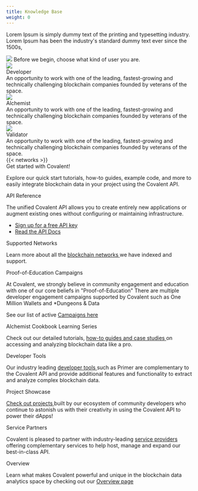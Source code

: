 ```yaml
---
title: Knowledge Base
weight: 0
---
```



<section class="">
    <p class="text-xl max-w-2xl text-gray-800 mb-6">
        Lorem Ipsum is simply dummy text of the printing and typesetting industry. Lorem Ipsum has been the industry's standard dummy text ever since the 1500s, 
    </p>
    <div class="my-12">
        <div class="flex text-lg text-gray-800 my-6">
            <img class="mr-3" src="/static/images/icons/Learn.svg"></img>
            Before we begin, choose what kind of user you are.
        </div>
        <div class="grid grid-cols-3 md:grid-cols-2 sm:grid-cols-1 gap-y-20 gap-x-12">
            <div class="max-w-md bg-gray-100 md:w-full max-w-xl drop-shadow-md filter shadow-md rounded-xl p-7 cursor-pointer hover:bg-opacity-70">
                <div class="mb-4">
                    <img src="/static/images/icons/Code.svg"></img>
                </div>
                <div class="ct-3xl mb-3">
                    Developer
                </div>
                <div class="ct-md">
                    An opportunity to work with one of the leading, fastest-growing and technically challenging blockchain companies founded by veterans of the space.
                </div>
            </div>
            <div class="max-w-md bg-gray-100 md:w-full max-w-xl drop-shadow-md filter shadow-md rounded-xl p-5 cursor-pointer hover:bg-opacity-70">
                <div class="mb-4">
                    <img src="/static/images/icons/Alchemist.svg"></img>
                </div>
                <div class="ct-3xl mb-3">
                    Alchemist
                </div>
                <div class="ct-md">
                    An opportunity to work with one of the leading, fastest-growing and technically challenging blockchain companies founded by veterans of the space.
                </div>
            </div>
            <div class="max-w-md bg-gray-100 md:w-full max-w-xl drop-shadow-md filter shadow-md rounded-xl  p-5 cursor-pointer hover:bg-opacity-70">
                <div class="mb-4">
                    <img src="/static/images/icons/Screen Chart.svg"></img>
                </div>
                <div class="ct-3xl mb-3">
                    Validator
                </div>
                <div class="ct-md">
                    An opportunity to work with one of the leading, fastest-growing and technically challenging blockchain companies founded by veterans of the space.
                </div>
            </div>
        </div>
    </div>
    {{< networks >}}
</section>


<section class="max-w-5xl">
    <div class="text-2xl mb-12 sm:mb-4 text-covalent-pink ct-lg uppercase font-sans md:text-sm md:mb-4 md:mt-4 sm:mt-4">
        Get started with Covalent!
    </div>
    <p class="text-xl text-gray-800 mb-6">
        Explore our quick start tutorials, how-to guides, example code, and more to easily integrate blockchain data in your project using the Covalent API.
    </p>
    <div class="text-2xl text-gray-800 mt-18 mb-6 pb-3 border-b">
        API Reference
    </div>
    <p class="text-xl text-gray-800 mb-6">
        The unified Covalent API allows you to create entirely new applications or augment existing ones without configuring or maintaining infrastructure.
    </p>
    <ul class="list-disc my-6 text-xl text-gray-800">
        <li class="ml-8 mb-2">
            <a class="text-covalent-pink" href="https://www.covalenthq.com/platform/#/auth/register">
                Sign up for a free API key
            </a>
        </li>
        <li class="ml-8 mb-2">
            <a class="text-covalent-pink" href="https://www.covalenthq.com/docs/api/">
                Read the API Docs
            </a>
        </li>
    </ul>
</section>

<section class="max-w-5xl">
    <div class="text-2xl text-gray-800 mt-18 mb-6 pb-3 border-b">
        Supported Networks
    </div>
    <p class="text-xl text-gray-800 mb-6">
        Learn more about all the 
        <a class="text-covalent-pink" href="/docs/networks">
            blockchain networks
        </a>
         we have indexed and support. 
    </p>
</section>

<section class="max-w-5xl">
    <div class="text-2xl text-gray-800 mt-18 mb-6 pb-3 border-b">
        <span class="italic">Proof-of-Education</span> Campaigns
    </div>
    <p class="text-xl text-gray-800 mb-6">
      At Covalent, we strongly believe in community engagement and education with one of our core beliefs in
      <span class="italic">"Proof-of-Education"</span> 
       There are multiple developer engagement campaigns supported by Covalent such as 
       <span class="italic">One Million Wallets</span> 
       and *Dungeons & Data 
    </p>
    <p class="text-xl text-gray-800 mb-6">
       See our list of active 
        <a class="text-covalent-pink" href="/docs/campaigns">
            Campaigns here
        </a>
    </p>
</section>


<section class="max-w-5xl">
    <div class="text-2xl text-gray-800 mt-18 mb-6 pb-3 border-b">
        Alchemist Cookbook Learning Series
    </div>
    <p class="text-xl text-gray-800 mb-6">
       Check out our detailed tutorials, 
        <a class="text-covalent-pink" href="/docs/learn">
            how-to guides and case studies
        </a>
        on accessing and analyzing blockchain data like a pro.
    </p>
</section>

<section class="max-w-5xl">
    <div class="text-2xl text-gray-800 mt-18 mb-6 pb-3 border-b">
       Developer Tools
    </div>
    <p class="text-xl text-gray-800 mb-6">
       Our industry leading 
        <a class="text-covalent-pink" href="/docs/tools">
            developer tools
        </a>
        such as Primer are complementary to the Covalent API and provide additional features and functionality to extract and analyze complex blockchain data.
    </p>
</section>

<section class="max-w-5xl">
    <div class="text-2xl text-gray-800 mt-18 mb-6 pb-3 border-b">
       Project Showcase
    </div>
    <p class="text-xl text-gray-800 mb-6">
        <a class="text-covalent-pink" href="/docs/project-showcase">
            Check out projects
        </a>
        built by our ecosystem of community developers who continue to astonish us with their creativity in using the Covalent API to power their dApps!
    </p>
</section>

<section class="max-w-5xl">
    <div class="text-2xl text-gray-800 mt-18 mb-6 pb-3 border-b">
       Service Partners
    </div>
    <p class="text-xl text-gray-800 mb-6">
       Covalent is pleased to partner with industry-leading 
        <a class="text-covalent-pink" href="/docs/service-providers">
            service providers
        </a>
        offering complementary services to help host, manage and expand our best-in-class API.
    </p>
</section>

<section class="max-w-5xl">
    <div class="text-2xl text-gray-800 mt-18 mb-6 pb-3 border-b">
       Overview
    </div>
    <p class="text-xl text-gray-800 mb-6">
       Learn what makes Covalent powerful and unique in the blockchain data analytics space by checking out our 
        <a class="text-covalent-pink" href="/docs/overview">
            Overview page
        </a>
    </p>
</section>
